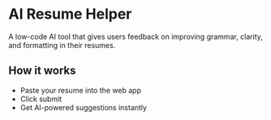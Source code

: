# AI Resume Helper

A low-code AI tool that gives users feedback on improving grammar, clarity, and formatting in their resumes.

## How it works
- Paste your resume into the web app
- Click submit
- Get AI-powered suggestions instantly
